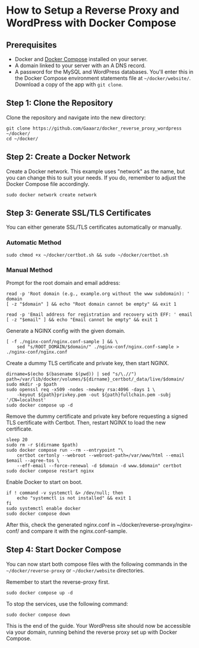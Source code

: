 # How to Setup a Reverse Proxy and WordPress with Docker Compose
## Prerequisites

- Docker and [Docker Compose](https://docs.docker.com/compose/) installed on your server.
- A domain linked to your server with an A DNS record.
- A password for the MySQL and WordPress databases. You'll enter this in the Docker Compose environment statements file at `~/docker/website/`.
Download a copy of the app with `git clone`.
## Step 1: Clone the Repository
Clone the repository and navigate into the new directory:
```
git clone https://github.com/Gaaarz/docker_reverse_proxy_wordpress ~/docker/
cd ~/docker/
```
## Step 2: Create a Docker Network
Create a Docker network. This example uses "network" as the name, but you can change this to suit your needs. If you do, remember to adjust the Docker Compose file accordingly.
```
sudo docker network create network
```
## Step 3: Generate SSL/TLS Certificates
You can either generate SSL/TLS certificates automatically or manually.
### Automatic Method
```
sudo chmod +x ~/docker/certbot.sh && sudo ~/docker/certbot.sh
```
### Manual Method
Prompt for the root domain and email address:
```
read -p 'Root domain (e.g., example.org without the www subdomain): ' domain
[ -z "$domain" ] && echo "Root domain cannot be empty" && exit 1

read -p 'Email address for registration and recovery with EFF: ' email
[ -z "$email" ] && echo "Email cannot be empty" && exit 1
```
Generate a NGINX config with the given domain.
```
[ -f ./nginx-conf/nginx.conf-sample ] && \
    sed "s/ROOT_DOMAIN/$domain/" ./nginx-conf/nginx.conf-sample > ./nginx-conf/nginx.conf
```
Create a dummy TLS certificate and private key, then start NGINX.
```
dirname=$(echo $(basename $(pwd)) | sed "s/\.//")
path=/var/lib/docker/volumes/${dirname}_certbot/_data/live/$domain/
sudo mkdir -p $path
sudo openssl req -x509 -nodes -newkey rsa:4096 -days 1 \
    -keyout ${path}privkey.pem -out ${path}fullchain.pem -subj '/CN=localhost'
sudo docker compose up -d
```
Remove the dummy certificate and private key before requesting a signed TLS certificate with Certbot. Then, restart NGINX to load the new certificate.
```
sleep 20
sudo rm -r $(dirname $path)
sudo docker compose run --rm --entrypoint "\
    certbot certonly --webroot --webroot-path=/var/www/html --email $email --agree-tos \
    --eff-email --force-renewal -d $domain -d www.$domain" certbot
sudo docker compose restart nginx
```
Enable Docker to start on boot.
```
if ! command -v systemctl &> /dev/null; then
    echo "systemctl is not installed" && exit 1
fi
sudo systemctl enable docker
sudo docker compose down
```
After this, check the generated nginx.conf in ~/docker/reverse-proxy/nginx-conf/ and compare it with the nginx.conf-sample.
## Step 4: Start Docker Compose
You can now start both compose files with the following commands in the `~/docker/reverse-proxy` or `~/docker/website` directories.

Remember to start the reverse-proxy first.
```
sudo docker compose up -d
```
To stop the services, use the following command:
```
sudo docker compose down
```
This is the end of the guide. Your WordPress site should now be accessible via your domain, running behind the reverse proxy set up with Docker Compose.
